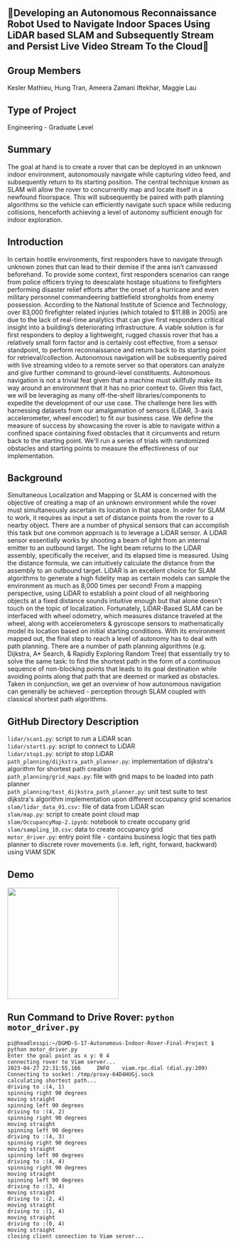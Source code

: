 ## :robot:Developing an Autonomous Reconnaissance Robot Used to Navigate Indoor Spaces Using LiDAR based SLAM and Subsequently Stream and Persist Live Video Stream To the Cloud:robot:

## Group Members
Kesler Mathieu, Hung Tran, Ameera Zamani Iftekhar, Maggie Lau

## Type of Project
Engineering - Graduate Level


## Summary
The goal at hand is to create a rover that can be deployed in an unknown indoor environment, autonomously navigate while capturing video feed, and subsequently return to its starting position. The central technique known as SLAM will allow the rover to concurrently map and locate itself in a newfound floorspace. This will subsequently be paired with path planning algorithms so the vehicle can efficiently navigate such space while reducing collisions, henceforth achieving a level of autonomy sufficient enough for indoor exploration. 

## Introduction
In certain hostile environments, first responders have to navigate through unknown zones that can lead to their demise if the area isn’t canvassed beforehand. To provide some context, first responders scenarios can range from police officers trying to deescalate hostage situations to firefighters performing disaster relief efforts after the onset of a hurricane and even military personnel commandeering battlefield strongholds from enemy possession. According to the National Institute of Science and Technology, over 83,000 firefighter related injuries (which totaled to $11.8B in 2005) are due to the lack of real-time analytics that can give first responders critical insight into a building’s deteriorating infrastructure. A viable solution is for first responders to deploy a lightweight, rugged chassis rover that has a relatively small form factor and is certainly cost effective, from a sensor standpoint, to perform reconnaissance and return back to its starting point for retrieval/collection. Autonomous navigation will be subsequently paired with live streaming video to a remote server so that operators can analyze and give further command to ground-level constituents.
Autonomous navigation is not a trivial feat given that a machine must skillfully make its way around an environment that it has no prior context to. Given this fact, we will be leveraging as many off-the-shelf libraries/components to expedite the development of our use case. The challenge here lies with harnessing datasets from our amalgamation of sensors (LiDAR, 3-axis accelerometer, wheel encoder)  to fit our business case. We define the measure of success by showcasing the rover is able to navigate within a confined space containing fixed obstacles that it circumvents and return back to the starting point. We'll run a series of trials with randomized obstacles and starting points to measure the effectiveness of our implementation.


## Background
Simultaneous Localization and Mapping or SLAM is concerned with the objective of creating a map of an unknown environment while the rover must simultaneously ascertain its location in that space. In order for SLAM to work, it requires as input a set of distance points from the rover to a nearby object. There are a number of physical sensors that can accomplish this task but one common approach is to leverage a LiDAR sensor. A LiDAR sensor essentially works by shooting a beam of light from an internal emitter to an outbound target. The light beam returns to the LiDAR assembly, specifically the receiver, and its elapsed time is measured. Using the distance formula, we can intuitively calculate the distance from the assembly to an outbound target. LiDAR is an excellent choice for SLAM algorithms to generate a high fidelity map as certain models can sample the environment as much as 8,000 times per second!
From a mapping perspective, using LiDAR to establish a point cloud of all neighboring objects at a fixed distance sounds intuitive enough but that alone doesn’t touch on the topic of localization. Fortunately, LiDAR-Based SLAM can be interfaced with wheel odometry, which measures distance traveled at the wheel, along with accelerometers & gyroscope sensors to mathematically model its location based on initial starting conditions. With its environment mapped out, the final step to reach a level of autonomy has to deal with path planning. There are a number of path planning algorithms (e.g. Dijkstra, A* Search, & Rapidly Exploring Random Tree) that essentially try to solve the same task: to find the shortest path in the form of a continuous sequence of non-blocking points that leads to its goal destination while avoiding points along that path that are deemed or marked as obstacles. Taken in conjunction, we get an overview of how autonomous navigation can generally be achieved - perception through SLAM coupled with classical shortest path algorithms.

## GitHub Directory Description
```lidar/scan1.py```: script to run a LiDAR scan  
```lidar/start1.py```: script to connect to LiDAR   
```lidar/stop1.py```: script to stop LiDAR  
```path_planning/dijkstra_path_planner.py```: implementation of dijkstra's algorithm for shortest path creation  
```path_planning/grid_maps.py```: file with grid maps to be loaded into path planner  
```path_planning/test_dijkstra_path_planner.py```: unit test suite to test dijkstra's algorithm implementation upon different occupancy grid scenarios  
```slam/lidar_data_01.csv:``` file of data from LiDAR scan  
```slam/map.py```: script to create point cloud map  
```slam/OccupancyMap-2.ipynb```: notebook to create occupany grid  
```slam/sampling_10.csv```: data to create occupancy grid  
```motor_driver.py```: entry point file - contains business logic that ties path planner to discrete rover movements (i.e. left, right, forward, backward) using VIAM SDK   


## Demo
<a><img src="media/Sample_Drive_For_Video_Deliverable_AdobeExpress.gif" width="250" height="250"></a>

## Run Command to Drive Rover: `python motor_driver.py`
```
pi@headlesspi:~/DGMD-S-17-Autonomous-Indoor-Rover-Final-Project $ python motor_driver.py
Enter the goal point as x y: 0 4
connecting rover to Viam server...
2023-04-27 22:31:55,166		INFO	viam.rpc.dial (dial.py:209)	Connecting to socket: /tmp/proxy-64D4HUGj.sock
calculating shortest path...
driving to :(4, 1)
spinning right 90 degrees
moving straight
spinning left 90 degrees
driving to :(4, 2)
spinning right 90 degrees
moving straight
spinning left 90 degrees
driving to :(4, 3)
spinning right 90 degrees
moving straight
spinning left 90 degrees
driving to :(4, 4)
spinning right 90 degrees
moving straight
spinning left 90 degrees
driving to :(3, 4)
moving straight
driving to :(2, 4)
moving straight
driving to :(1, 4)
moving straight
driving to :(0, 4)
moving straight
closing client connection to Viam server...